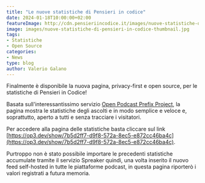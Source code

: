 ```yaml
---
title: "Le nuove statistiche di Pensieri in codice"
date: 2024-01-18T10:00:00+02:00
featureImage: http://cdn.pensieriincodice.it/images/nuove-statistiche-di-pensieri-in-codice-feature.jpg
image: images/nuove-statistiche-di-pensieri-in-codice-thumbnail.jpg
tags:
- Statistiche
- Open Source
categories:
- News
type: blog
author: Valerio Galano
---
```


Finalmente è disponibile la nuova pagina, privacy-first e open source, per le statistiche di Pensieri in Codice!

Basata sull'interessantissimo servizio [Open Podcast Prefix Project](https://op3.dev), la pagina mostra le statistiche degli ascolti e in modo semplice e veloce e, soprattutto, aperto a tutti e senza tracciare i visitatori.

Per accedere alla pagina delle statistiche basta cliccare sul link [https://op3.dev/show/7b5d2ff7-d9f8-572a-8ec5-e872cc46ba4c](https://op3.dev/show/7b5d2ff7-d9f8-572a-8ec5-e872cc46ba4c).

Purtroppo non è stato possibile importare le precedenti statistiche accumulate tramite il servizio Spreaker quindi, una volta inserito il nuovo feed self-hosted in tutte le piattaforme podcast, in questa pagina riporterò i valori registrati a futura memoria.
